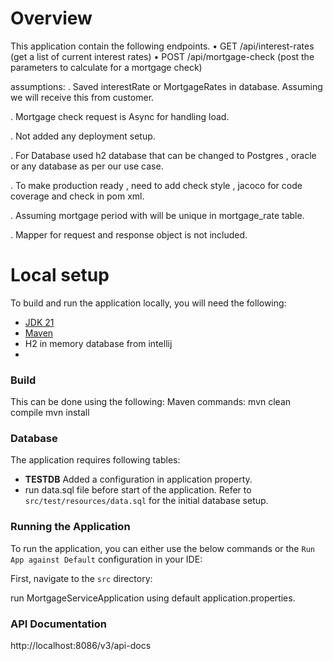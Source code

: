 # Overview

This application contain the following endpoints.
• GET /api/interest-rates (get a list of current interest rates)
• POST /api/mortgage-check (post the parameters to calculate for a mortgage check)

assumptions: 
. Saved interestRate or MortgageRates in database. Assuming we will receive this from customer. 

. Mortgage check request is Async for handling load.

. Not added any deployment setup.

. For Database used h2 database that can be changed to Postgres , oracle or any database as per our use case.

. To make production ready , need to add check style , jacoco for code coverage and check in pom xml.

. Assuming mortgage period with will be unique in mortgage_rate table.

. Mapper for request and response object is not included.
# Local setup

To build and run the application locally, you will need the following:

* [JDK 21](https://www.oracle.com/java/technologies/javase/jdk17-archive-downloads.html)
* [Maven](https://maven.apache.org/download.cgi)
* H2 in memory database from intellij
* 
### Build

This can be done using the following:
Maven commands:
mvn clean compile
mvn install

### Database

The application requires following tables:
- **TESTDB**
Added a configuration in application property.
- run data.sql file before start of the application.
Refer to `src/test/resources/data.sql` for the initial database setup.

### Running the Application

To run the application, you can either use the below commands or the `Run App against Default` configuration in your
IDE:

First, navigate to the `src` directory:

run MortgageServiceApplication using default application.properties.

### API Documentation 
http://localhost:8086/v3/api-docs

